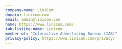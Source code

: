 ```yaml
---
company-name: LiniCom
domain: linicom.com
email: admin@linicom.com
home: https://www.linicom.com/
iab-listing-name: Linicom
member-of: "Interactive Advertising Bureau (IAB)"
privacy-policy: https://www.linicom.com/privacy/
---
```




